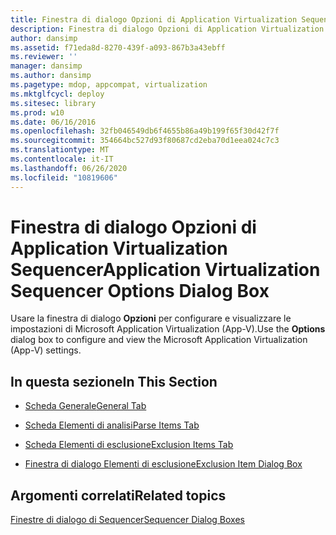 ```yaml
---
title: Finestra di dialogo Opzioni di Application Virtualization Sequencer
description: Finestra di dialogo Opzioni di Application Virtualization Sequencer
author: dansimp
ms.assetid: f71eda8d-8270-439f-a093-867b3a43ebff
ms.reviewer: ''
manager: dansimp
ms.author: dansimp
ms.pagetype: mdop, appcompat, virtualization
ms.mktglfcycl: deploy
ms.sitesec: library
ms.prod: w10
ms.date: 06/16/2016
ms.openlocfilehash: 32fb046549db6f4655b86a49b199f65f30d42f7f
ms.sourcegitcommit: 354664bc527d93f80687cd2eba70d1eea024c7c3
ms.translationtype: MT
ms.contentlocale: it-IT
ms.lasthandoff: 06/26/2020
ms.locfileid: "10819606"
---
```

# <span data-ttu-id="ee872-103">Finestra di dialogo Opzioni di Application Virtualization Sequencer</span><span class="sxs-lookup"><span data-stu-id="ee872-103">Application Virtualization Sequencer Options Dialog Box</span></span>


<span data-ttu-id="ee872-104">Usare la finestra di dialogo **Opzioni** per configurare e visualizzare le impostazioni di Microsoft Application Virtualization (App-V).</span><span class="sxs-lookup"><span data-stu-id="ee872-104">Use the **Options** dialog box to configure and view the Microsoft Application Virtualization (App-V) settings.</span></span>

## <span data-ttu-id="ee872-105">In questa sezione</span><span class="sxs-lookup"><span data-stu-id="ee872-105">In This Section</span></span>


-   [<span data-ttu-id="ee872-106">Scheda Generale</span><span class="sxs-lookup"><span data-stu-id="ee872-106">General Tab</span></span>](general-tab-keep.md)

-   [<span data-ttu-id="ee872-107">Scheda Elementi di analisi</span><span class="sxs-lookup"><span data-stu-id="ee872-107">Parse Items Tab</span></span>](parse-items-tab-keep.md)

-   [<span data-ttu-id="ee872-108">Scheda Elementi di esclusione</span><span class="sxs-lookup"><span data-stu-id="ee872-108">Exclusion Items Tab</span></span>](exclusion-items-tab-keep.md)

-   [<span data-ttu-id="ee872-109">Finestra di dialogo Elementi di esclusione</span><span class="sxs-lookup"><span data-stu-id="ee872-109">Exclusion Item Dialog Box</span></span>](exclusion-item-dialog-box.md)

## <span data-ttu-id="ee872-110">Argomenti correlati</span><span class="sxs-lookup"><span data-stu-id="ee872-110">Related topics</span></span>


[<span data-ttu-id="ee872-111">Finestre di dialogo di Sequencer</span><span class="sxs-lookup"><span data-stu-id="ee872-111">Sequencer Dialog Boxes</span></span>](sequencer-dialog-boxes.md)

 

 





